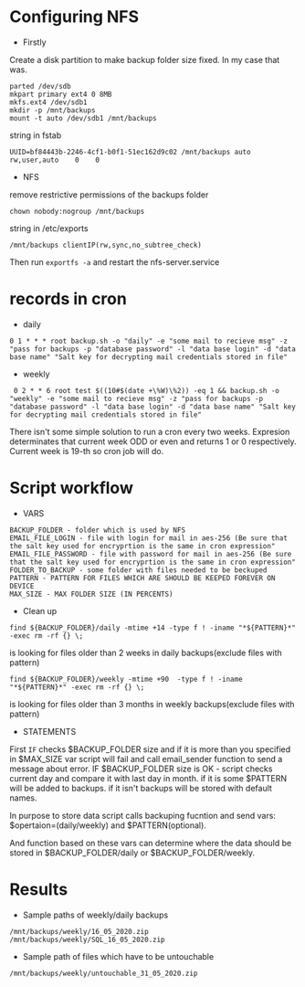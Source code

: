 # Configuring NFS 
- Firstly

Create a disk partition to make backup folder size fixed.
In my case that was. 
```
parted /dev/sdb
mkpart primary ext4 0 8MB
mkfs.ext4 /dev/sdb1
mkdir -p /mnt/backups
mount -t auto /dev/sdb1 /mnt/backups
```
string in fstab 
```
UUID=bf84443b-2246-4cf1-b0f1-51ec162d9c02 /mnt/backups auto    rw,user,auto    0    0
```
- NFS

remove restrictive permissions of the backups folder
```
chown nobody:nogroup /mnt/backups
```
string in /etc/exports
```
/mnt/backups clientIP(rw,sync,no_subtree_check)
```
Then run ```exportfs -a``` and restart the nfs-server.service

# records in cron 
- daily 

```0 1 * * * root backup.sh -o "daily" -e "some mail to recieve msg" -z "pass for backups -p "database password" -l "data base login" -d "data base name" "Salt key for decrypting mail credentials stored in file"```

- weekly 

``` 0 2 * * 6 root test $((10#$(date +\%W)\%2)) -eq 1 && backup.sh -o "weekly" -e "some mail to recieve msg" -z "pass for backups -p "database password" -l "data base login" -d "data base name" "Salt key for decrypting mail credentials stored in file"```

There isn't some simple solution to run a cron every two weeks. Expresion determinates that current week ODD or even and returns 1 or 0 respectively. Current week is 19-th so cron job will do.

# Script workflow
- VARS

```
BACKUP_FOLDER - folder which is used by NFS 
EMAIL_FILE_LOGIN - file with login for mail in aes-256 (Be sure that the salt key used for encryprtion is the same in cron expression"
EMAIL_FILE_PASSWORD - file with password for mail in aes-256 (Be sure that the salt key used for encryprtion is the same in cron expression"
FOLDER_TO_BACKUP - some folder with files needed to be beckuped
PATTERN - PATTERN FOR FILES WHICH ARE SHOULD BE KEEPED FOREVER ON DEVICE
MAX_SIZE - MAX FOLDER SIZE (IN PERCENTS)
```
- Clean up 

```find ${BACKUP_FOLDER}/daily -mtime +14 -type f ! -iname "*${PATTERN}*" -exec rm -rf {} \;```

is looking for files older than 2 weeks in daily backups(exclude files with pattern)

```find ${BACKUP_FOLDER}/weekly -mtime +90  -type f ! -iname "*${PATTERN}*" -exec rm -rf {} \;```

is looking for files older than 3 months in weekly backups(exclude files with pattern)

- STATEMENTS

First ```IF``` checks $BACKUP_FOLDER size and if it is more than you specified in $MAX_SIZE var script will fail and call email_sender function to send a message about error.
IF $BACKUP_FOLDER size is OK - script checks current day and compare it with last day in month. if it is some $PATTERN will be added to backups. if it isn't backups will be stored with default names.

In purpose to store data script calls backuping fucntion and send vars: $opertaion=(daily/weekly) and $PATTERN(optional).

And function based on these vars can determine where the data should be stored in $BACKUP_FOLDER/daily or $BACKUP_FOLDER/weekly.

# Results
- Sample paths of weekly/daily backups
```
/mnt/backups/weekly/16_05_2020.zip
/mnt/backups/weekly/SQL_16_05_2020.zip
```
- Sample path of files which have to be untouchable
```
/mnt/backups/weekly/untouchable_31_05_2020.zip
```






